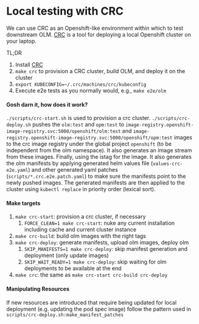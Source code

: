 # Local testing with CRC

We can use CRC as an Openshift-like environment within which to test downstream OLM. [CRC](https://developers.redhat.com/products/codeready-containers/overview) 
is a tool for deploying a local Openshift cluster on your laptop.

TL;DR

1. Install [CRC](https://developers.redhat.com/products/codeready-containers/overview)
2. `make crc` to provision a CRC cluster, build OLM, and deploy it on the cluster
3. `export KUBECONFIG=~/.crc/machines/crc/kubeconfig`
4. Execute e2e tests as you normally would, e.g., `make e2e/olm`

#### Gosh darn it, how does it work?

`./scripts/crc-start.sh` is used to provision a crc cluster. `./scripts/crc-deploy.sh` pushes the `olm:test` and `opm:test` to
`image-registry.openshift-image-registry.svc:5000/openshift/olm:test` and `image-registry.openshift-image-registry.svc:5000/openshift/opm:test`
images to the crc image registry under the global project `openshift` (to be independent from the olm namespace). It also generates an image stream
from these images. Finally, using the istag for the image. It also generates the olm manifests by applying generated helm values file (`values-crc-e2e.yaml`) 
and other generated yaml patches (`scripts/*.crc.e2e.patch.yaml`) to make sure the manifests point to the newly pushed images. The generated manifests are
then applied to the cluster using `kubectl replace` in priority order (lexical sort).

#### Make targets

1. `make crc-start`: provision a crc cluster, if necessary
   1. `FORCE_CLEAN=1 make crc-start`: nuke any current installation including cache and current cluster instance
2. `make crc-build`: build olm images with the right tags
3. `make crc-deploy`: generate manifests, upload olm images, deploy olm
   1. `SKIP_MANIFESTS=1 make crc-deploy`: skip manifest generation and deployment (only update images)
   2. `SKIP_WAIT_READY=1 make crc-deploy`: skip waiting for olm deployments to be available at the end
4. `make crc`: the same as `make crc-start crc-build crc-deploy`

#### Manipulating Resources

If new resources are introduced that require being updated for local deployment (e.g. updating the pod spec image) follow
the pattern used in `scripts/crc-deploy.sh:make_manifest_patches`